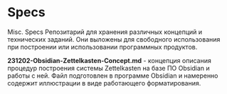# Specs
Misc. Specs
Репозитарий для хранения различных концепций и технических заданий.  Они выложены для свободного использования при построении или использовании программных продуктов. 

**231202-Obsidian-Zettelkasten-Concept.md** - концепция описания процедур построения системы Zettelkasten на базе ПО Obsidian и работы с ней. Файл подготовлен в программе Obsidian и намеренно содержит иллюстрации в виде работающего форматирования. 
